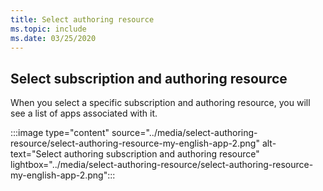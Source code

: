 ```yaml
---
title: Select authoring resource
ms.topic: include
ms.date: 03/25/2020
---
```


## Select subscription and authoring resource

When you select a specific subscription and authoring resource, you will see a list of apps associated with it.

:::image type="content" source="../media/select-authoring-resource/select-authoring-resource-my-english-app-2.png" alt-text="Select authoring subscription and authoring resource" lightbox="../media/select-authoring-resource/select-authoring-resource-my-english-app-2.png":::
